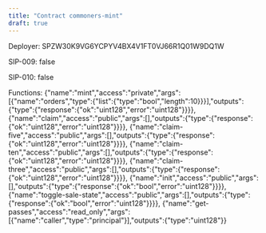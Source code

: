 ```yaml
---
title: "Contract commoners-mint"
draft: true
---
```

Deployer: SPZW30K9VG6YCPYV4BX4V1FT0VJ66R1Q01W9DQ1W

SIP-009: false

SIP-010: false

Functions:
{"name":"mint","access":"private","args":[{"name":"orders","type":{"list":{"type":"bool","length":10}}}],"outputs":{"type":{"response":{"ok":"uint128","error":"uint128"}}}}, {"name":"claim","access":"public","args":[],"outputs":{"type":{"response":{"ok":"uint128","error":"uint128"}}}}, {"name":"claim-five","access":"public","args":[],"outputs":{"type":{"response":{"ok":"uint128","error":"uint128"}}}}, {"name":"claim-ten","access":"public","args":[],"outputs":{"type":{"response":{"ok":"uint128","error":"uint128"}}}}, {"name":"claim-three","access":"public","args":[],"outputs":{"type":{"response":{"ok":"uint128","error":"uint128"}}}}, {"name":"init","access":"public","args":[],"outputs":{"type":{"response":{"ok":"bool","error":"uint128"}}}}, {"name":"toggle-sale-state","access":"public","args":[],"outputs":{"type":{"response":{"ok":"bool","error":"uint128"}}}}, {"name":"get-passes","access":"read_only","args":[{"name":"caller","type":"principal"}],"outputs":{"type":"uint128"}}
